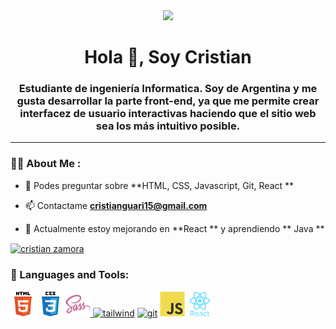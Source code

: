 <div align="center">
  <img src="https://media.giphy.com/media/qgQUggAC3Pfv687qPC/giphy.gif" width="200">
  <h1 align="center" >Hola 👋, Soy Cristian</h1>
  <h3 align="center">Estudiante de ingeniería Informatica. Soy de Argentina y me gusta desarrollar la parte front-end, ya que me permite crear interfacez de usuario interactivas haciendo que el sitio web sea los más intuitivo posible.</h3>
</div>

---

### 👨‍💻 About Me :


- 💬 Podes preguntar sobre  **HTML, CSS, Javascript, Git, React **

- 📫 Contactame **cristianguari15@gmail.com**

- 🌱 Actualmente estoy mejorando en **React ** y aprendiendo ** Java **

<p align="left">
<a href="https://linkedin.com/in/cristian-rafael-zamora/" target="blank"><img align="center" src="https://raw.githubusercontent.com/rahuldkjain/github-profile-readme-generator/master/src/images/icons/Social/linked-in-alt.svg" alt="cristian zamora" height="30" width="40" /></a>
</p>

<div align="left">
  <h3>🔨 Languages and Tools:</h3>
    
  <p align="left">
    <a href="https://www.w3.org/html/" target="_blank" rel="noreferrer"> <img src="https://raw.githubusercontent.com/devicons/devicon/master/icons/html5/html5-original-wordmark.svg" alt="html5" width="40" height="40"/></a>
<a href="https://www.w3schools.com/css/" target="_blank" rel="noreferrer"> <img src="https://raw.githubusercontent.com/devicons/devicon/master/icons/css3/css3-original-wordmark.svg" alt="css3" width="40" height="40"/></a>
<a href="https://sass-lang.com" target="_blank" rel="noreferrer"> <img src="https://raw.githubusercontent.com/devicons/devicon/master/icons/sass/sass-original.svg" alt="sass" width="40" height="40"/> </a> <a href="https://tailwindcss.com/" target="_blank" rel="noreferrer"> <img src="https://www.vectorlogo.zone/logos/tailwindcss/tailwindcss-icon.svg" alt="tailwind" width="40" height="40"></a>
<a href="https://git-scm.com/" target="_blank" rel="noreferrer"> <img src="https://www.vectorlogo.zone/logos/git-scm/git-scm-icon.svg" alt="git" width="40" height="40"/></a>
<a href="https://developer.mozilla.org/en-US/docs/Web/JavaScript" target="_blank" rel="noreferrer"> <img src="https://raw.githubusercontent.com/devicons/devicon/master/icons/javascript/javascript-original.svg" alt="javascript" width="40" height="40"/></a>
<a href="https://reactjs.org/" target="_blank" rel="noreferrer"> <img src="https://raw.githubusercontent.com/devicons/devicon/master/icons/react/react-original-wordmark.svg" alt="react" width="40" height="40"/></a>
  </p>
</div>
